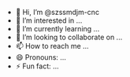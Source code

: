 - 👋 Hi, I’m @szssmdjm-cnc
- 👀 I’m interested in ...
- 🌱 I’m currently learning ...
- 💞️ I’m looking to collaborate on ...
- 📫 How to reach me ...
- 😄 Pronouns: ...
- ⚡ Fun fact: ...

<!---
szssmdjm-cnc/szssmdjm-cnc is a ✨ special ✨ repository because its `README.md` (this file) appears on your GitHub profile.
You can click the Preview link to take a look at your changes.
--->
